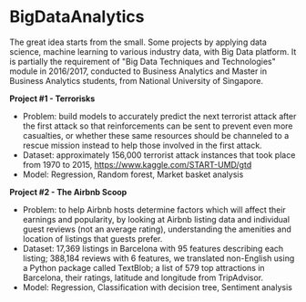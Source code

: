 # BigDataAnalytics
The great idea starts from the small. Some projects by applying data science, machine learning to various industry data, with Big Data platform. It is partially the requirement of "Big Data Techniques and Technologies" module in 2016/2017, conducted to Business Analytics and Master in Business Analytics students, from National University of Singapore. 

**Project #1 - Terrorisks**
 - Problem: build models to accurately predict the next terrorist attack after the first attack so that reinforcements can be sent to prevent even more casualties, or whether these same resources should be channeled to a rescue mission instead to help those involved in the first attack. 
 - Dataset: approximately 156,000 terrorist attack instances that took place from 1970 to 2015, https://www.kaggle.com/START-UMD/gtd 
 - Model: Regression, Random forest, Market basket analysis

**Project #2 - The Airbnb Scoop**
 - Problem: to help Airbnb hosts determine factors which will affect their earnings and popularity, by looking at Airbnb listing data and individual guest reviews (not an average rating), understanding the amenities and location of listings that guests prefer.
 - Dataset: 17,369 listings in Barcelona with 95 features describing each listing; 388,184 reviews with 6 features, we translated non-English using a Python package called TextBlob; a list of 579 top attractions in Barcelona, their ratings, latitude and longitude from TripAdvisor.
 - Model: Regression, Classification with decision tree, Sentiment analysis

